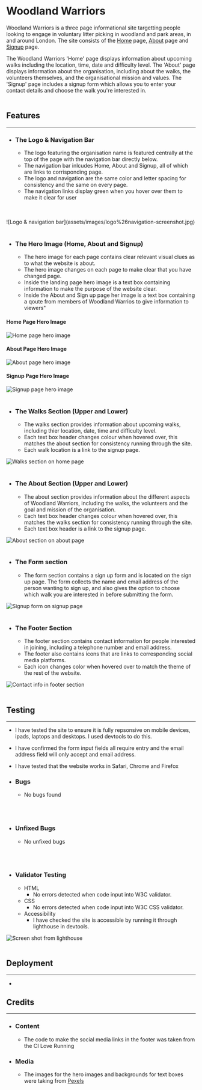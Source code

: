 # Woodland Warriors
Woodland Warriors is a three page informational site targetting people looking to engage in voluntary litter picking in woodland and park areas, in and around London. The site consists of the [Home]() page, [About]() page and [Signup]() page. 

The Woodland Warriors 'Home' page displays information about upcoming walks including the location, time, date and difficulty level. The 'About' page displays information about the organisation, including about the walks, the volunteers themselves, and the organisational mission and values. The 'Signup' page includes a signup form which allows you to enter your contact details and choose the walk you're interested in. 
<br>
<br>

## Features
<hr>

- ### The Logo & Navigation Bar

    - The logo featuring the organisation name is featured centrally at the top of the page with the navigation bar directly below.
    - The navigation bar inlcudes Home, About and Signup, all of which are links to corrisponding page.
    - The logo and navigation are the same color and letter spacing for consistency and the same on every page.
    - The navigation links display green when you hover over them to make it clear for user
<br>
<br>
    ![Logo & navigation bar](assets/images/logo%26navigation-screenshot.jpg)
<br>
<br>

- ### The Hero Image (Home, About and Signup)

    - The hero image for each page contains clear relevant visual clues as to what the website is about. 
    - The hero image changes on each page to make clear that you have changed page. 
    - Inside the landing page hero image is a text box containing information to make the purpose of the website clear.
    - Inside the About and Sign up page her image is a text box containing a qoute from members of Woodland Warrios to give information to viewers"

#### Home Page Hero Image
![Home page hero image](assets/images/hero-image-home-screenshot.jpg)

#### About Page Hero Image
![About page hero image](assets/images/hero-image-about-screenshot.jpg)

#### Signup Page Hero Image
![Signup page hero image](assets/images/hero-image-signup-screenshot.jpg)
<br>
<br>

- ### The Walks Section (Upper and Lower)
    - The walks section provides information about upcoming walks, including thier location, date, time and difficulty level.
    - Each text box header changes colour when hovered over, this matches the about section for consistency running through the site.
    - Each walk location is a link to the signup page. 

![Walks section on home page](assets/images/'walks'-section-screenshot.jpg)
<br>
<br>

- ### The About Section (Upper and Lower)
    - The about section provides information about the different aspects of Woodland Warriors, including the walks, the volunteers and the goal and mission of the organisation.
    - Each text box header changes colour when hovered over, this matches the walks section for consistency running through the site.
    - Each text box header is a link to the signup page. 

![About section on about page](assets/images/about-section-screenshot.jpg)
<br>
<br>

- ### The Form section
    - The form section contains a sign up form and is located on the sign up page. The form collects the name and email address of the person wanting to sign up, and also gives the option to choose which walk you are interested in before submitting the form. 

![Signup form on signup page](assets/images/signup-form-screenshot.jpg)
<br>
<br>

- ### The Footer Section
    - The footer section contains contact information for people interested in joining, including a telephone number and email address. 
    - The footer also contains icons that are links to corresponding social media platforms.
    - Each icon changes color when hovered over to match the theme of the rest of the website. 

![Contact info in footer section](assets/images/footer-screenshot.jpg)
<br>
<br>

## Testing
<hr>

- I have tested the site to ensure it is fully repsonsive on mobile devices, ipads, laptops and desktops. I used devtools to do this. 

- I have confirmed the form input fields all require entry and the email address field will only accept and email address. 

- I have tested that the website works in Safari, Chrome and Firefox


- ### Bugs
    - No bugs found
<br>
<br>

- ### Unfixed Bugs
    - No unfixed bugs
<br>
<br>

- ### Validator Testing
    - HTML
        - No errors detected when code input into W3C validator.
    - CSS 
        - No errors detected when code input into W3C CSS validator.
    - Accessibility 
        - I have checked the site is accessible by running it through lighthouse in devtools.


![Screen shot from lighthouse](assets/images/lighthouse-score-screenshot.jpg)
<br>
<br>


## Deployment
<hr>

- 

## Credits
<hr>

- ### Content
    - The code to make the social media links in the footer was taken from the CI Love Running


- ### Media
    - The images for the hero images and backgrounds for text boxes were taking from [Pexels](https://www.pexels.com/search/web%20developer/)
<br>
<br>




